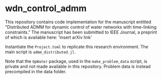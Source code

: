 # wdn_control_admm
This repository contains code implementation for the manuscript entitled "Distributed ADMM for dynamic control of water networks with time-linking constraints." The manuscript has been submitted to IEEE Journal, a preprint of which is available here: 'insert arXiv link'

Instantiate the `Project.toml` to replicate this research environment. The main script is `admm_distributed.jl`.

Note that the `OpWater` package, used in the `make_problem_data` script, is private and not made available in this repository. Problem data is instead precompiled in the data folder.